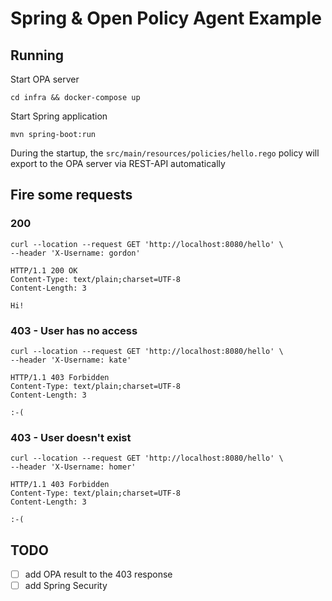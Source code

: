 # Spring & Open Policy Agent Example

## Running

Start OPA server

```
cd infra && docker-compose up
```

Start Spring application

```
mvn spring-boot:run
```

During the startup, the `src/main/resources/policies/hello.rego` policy will export to the OPA server via REST-API automatically

## Fire some requests

### 200

```
curl --location --request GET 'http://localhost:8080/hello' \
--header 'X-Username: gordon'
```

```
HTTP/1.1 200 OK
Content-Type: text/plain;charset=UTF-8
Content-Length: 3
 
Hi!
```


### 403 - User has no access

```
curl --location --request GET 'http://localhost:8080/hello' \
--header 'X-Username: kate'
```

```
HTTP/1.1 403 Forbidden
Content-Type: text/plain;charset=UTF-8
Content-Length: 3
 
:-(
```

### 403 - User doesn't exist

```
curl --location --request GET 'http://localhost:8080/hello' \
--header 'X-Username: homer'
```

```
HTTP/1.1 403 Forbidden
Content-Type: text/plain;charset=UTF-8
Content-Length: 3
 
:-(
```

## TODO

- [ ] add OPA result to the 403 response 
- [ ] add Spring Security
